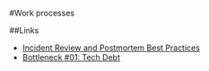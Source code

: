 #Work processes

##Links
 - [Incident Review and Postmortem Best Practices](https://blog.pragmaticengineer.com/postmortem-best-practices/)
 - [Bottleneck #01: Tech Debt](https://martinfowler.com/articles/bottlenecks-of-scaleups/01-tech-debt.html)
